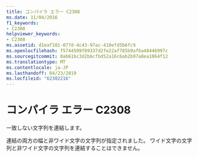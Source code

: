```yaml
---
title: コンパイラ エラー C2308
ms.date: 11/04/2016
f1_keywords:
- C2308
helpviewer_keywords:
- C2308
ms.assetid: d1eaf101-077d-4c43-97ac-410efd5b6fc9
ms.openlocfilehash: f5744509f89337d2fe22af785b9af6a48446997c
ms.sourcegitcommit: 0ab61bc3d2b6cfbd52a16c6ab2b97a8ea1864f12
ms.translationtype: MT
ms.contentlocale: ja-JP
ms.lasthandoff: 04/23/2019
ms.locfileid: "62302216"
---
```

# <a name="compiler-error-c2308"></a>コンパイラ エラー C2308

一致しない文字列を連結します。

連結の両方の幅と非ワイド文字の文字列が指定されました。 ワイド文字の文字列と非ワイド文字の文字列を連結することはできません。